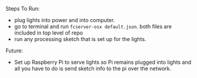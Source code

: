 Steps To Run:
- plug lights into power and into computer.
- go to terminal and run `fcserver-osx default.json`. both files are included in top level of repo
- run any processing sketch that is set up for the lights.

Future:
- Set up Raspberry Pi to serve lights so Pi remains plugged into lights and all you have to do is send sketch info to the pi over the network.
